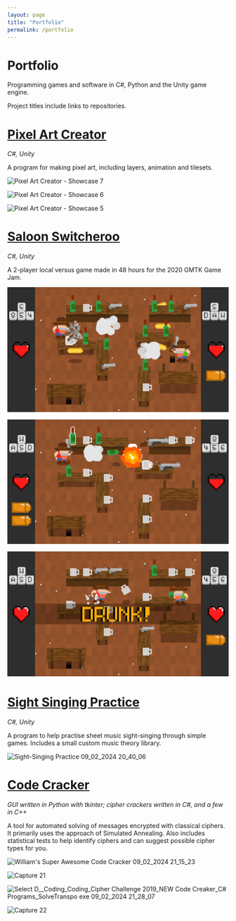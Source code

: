 ```yaml
---
layout: page
title: "Portfolio"
permalink: /portfolio
---
```


# Portfolio

Programming games and software in C#, Python and the Unity game engine.

Project titles include links to repositories.

# [Pixel Art Creator](https://github.com/MrWoafer/Pixel-Art-Creator-2.0)

_C#, Unity_

A program for making pixel art, including layers, animation and tilesets.

![Pixel Art Creator - Showcase 7](https://github.com/MrWoafer/MrWoafer.github.io/assets/159387325/eb4d4fdd-5c2e-4aeb-b359-59c72afae8fc)

![Pixel Art Creator - Showcase 6](https://github.com/MrWoafer/MrWoafer.github.io/assets/159387325/8fe14666-6fb6-4a6f-afe8-648530cdcf6e)

![Pixel Art Creator - Showcase 5](https://github.com/MrWoafer/MrWoafer.github.io/assets/159387325/1f36e8cf-03b7-42b1-ab4b-a69b5a489d43)

# [Saloon Switcheroo](https://github.com/MrWoafer/Saloon-Switcheroo)

_C#, Unity_

A 2-player local versus game made in 48 hours for the 2020 GMTK Game Jam.

![screenshot](Images/Saloon-Switcheroo-1.png)

![screenshot](Images/Saloon-Switcheroo-2.png)

![screenshot](Images/Saloon-Switcheroo-3.png)

# [Sight Singing Practice](https://github.com/MrWoafer/Sight-Singing-Practice)

_C#, Unity_

A program to help practise sheet music sight-singing through simple games. Includes a small custom music theory library.

![Sight-Singing Practice 09_02_2024 20_40_06](https://github.com/MrWoafer/MrWoafer.github.io/assets/159387325/bc4b0090-20f0-4871-ac0e-1bb28748ce09)

# [Code Cracker](https://github.com/MrWoafer/Code-Cracker)

_GUI written in Python with tkinter; cipher crackers written in C#, and a few in C++_

A tool for automated solving of messages encrypted with classical ciphers. It primarily uses the approach of Simulated Annealing. Also includes statistical tests to help identify ciphers and can suggest possible cipher types for you.

![William's Super Awesome Code Cracker 09_02_2024 21_15_23](https://github.com/MrWoafer/MrWoafer.github.io/assets/159387325/82fab22d-bd9e-4f52-8993-befd49484bb1)

![Capture 21](https://github.com/MrWoafer/MrWoafer.github.io/assets/159387325/64218bc1-23b7-4714-a0e4-8e1457c70810)

![Select D__Coding_Coding_Cipher Challenge 2019_NEW Code Creaker_C# Programs_SolveTranspo exe 09_02_2024 21_28_07](https://github.com/MrWoafer/MrWoafer.github.io/assets/159387325/84431514-84a5-4fee-a937-c0adc8a7dd09)

![Capture 22](https://github.com/MrWoafer/MrWoafer.github.io/assets/159387325/3a2b946b-2891-4254-bf36-be96483840a0)
